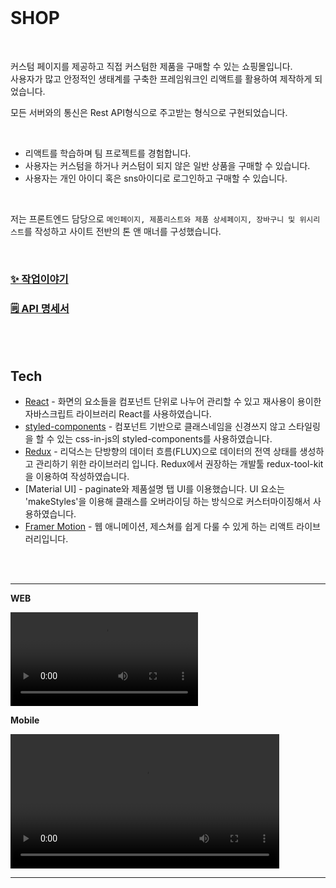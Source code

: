 <br />

# SHOP

<br />

커스텀 페이지를 제공하고 직접 커스텀한 제품을 구매할 수 있는 쇼핑몰입니다. <br />
사용자가 많고 안정적인 생태계를 구축한 프레임워크인 리액트를 활용하여 제작하게 되었습니다.

모든 서버와의 통신은 Rest API형식으로 주고받는 형식으로 구현되었습니다.

<br />

- 리액트를 학습하며 팀 프로젝트를 경험합니다.
- 사용자는 커스텀을 하거나 커스텀이 되지 않은 일반 상품을 구매할 수 있습니다.
- 사용자는 개인 아이디 혹은 sns아이디로 로그인하고 구매할 수 있습니다.

<br />

저는 프론트엔드 담당으로
`메인페이지, 제품리스트와 제품 상세페이지, 장바구니 및 위시리스트`를 작성하고 사이트 전반의 톤 앤 매너를 구성했습니다.

<br />

### [✨<u> 작업이야기</u>](https://my-portpolio.vercel.app/blog/my-firtst-blog)

### <a href='https://github.com/pvpvpvpvp/ShoppingMall' target='\_blank' rel='noreferrer'>🗒 API 명세서 </a>

<br />
<br />

## Tech

- [React] - 화면의 요소들을 컴포넌트 단위로 나누어 관리할 수 있고 재사용이 용이한 자바스크립트 라이브러리 React를 사용하였습니다.
- [styled-components] - 컴포넌트 기반으로 클래스네임을 신경쓰지 않고 스타일링을 할 수 있는 css-in-js의 styled-components를 사용하였습니다.
- [Redux] - 리덕스는 단방향의 데이터 흐름(FLUX)으로 데이터의 전역 상태를 생성하고 관리하기 위한 라이브러리 입니다.
  Redux에서 권장하는 개발툴 redux-tool-kit을 이용하여 작성하였습니다.
- [Material UI] - paginate와 제품설명 탭 UI를 이용했습니다.
  UI 요소는 'makeStyles'을 이용해 클래스를 오버라이딩 하는 방식으로 커스터마이징해서 사용하였습니다.
- [Framer Motion] - 웹 애니메이션, 제스쳐를 쉽게 다룰 수 있게 하는 리액트 라이브러리입니다.

<br />
<br />

---

**WEB**

<video src='/md/main_shop.mp4' width='auto' height='auto' controls></video>

**Mobile**

<video src='/md/mobile_me.mp4' width='430px' height='auto' controls></video>

---

<br />

[react]: (https://ko.reactjs.org/)
[styled-components]: (https://styled-components.com/)
[redux]: (https://ko.redux.js.org/)
[material icon]: (https://mui.com/components/material-icons/)
[framer motion]: (https://www.framer.com/motion/)

